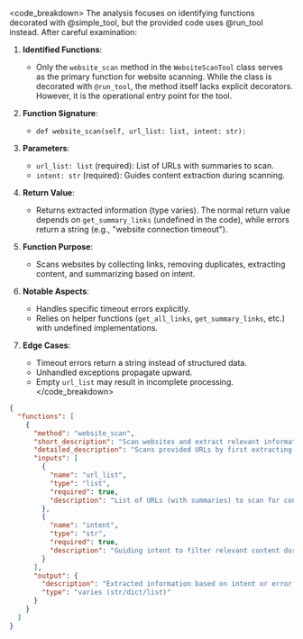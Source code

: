 

<code_breakdown>
The analysis focuses on identifying functions decorated with @simple_tool, but the provided code uses @run_tool instead. After careful examination:

1. **Identified Functions**:
   - Only the `website_scan` method in the `WebsiteScanTool` class serves as the primary function for website scanning. While the class is decorated with `@run_tool`, the method itself lacks explicit decorators. However, it is the operational entry point for the tool.

2. **Function Signature**:
   - `def website_scan(self, url_list: list, intent: str):`

3. **Parameters**:
   - `url_list: list` (required): List of URLs with summaries to scan.
   - `intent: str` (required): Guides content extraction during scanning.

4. **Return Value**:
   - Returns extracted information (type varies). The normal return value depends on `get_summary_links` (undefined in the code), while errors return a string (e.g., "website connection timeout").

5. **Function Purpose**:
   - Scans websites by collecting links, removing duplicates, extracting content, and summarizing based on intent.

6. **Notable Aspects**:
   - Handles specific timeout errors explicitly.
   - Relies on helper functions (`get_all_links`, `get_summary_links`, etc.) with undefined implementations.

7. **Edge Cases**:
   - Timeout errors return a string instead of structured data.
   - Unhandled exceptions propagate upward.
   - Empty `url_list` may result in incomplete processing.
</code_breakdown>

```json
{
  "functions": [
    {
      "method": "website_scan",
      "short_description": "Scan websites and extract relevant information based on intent",
      "detailed_description": "Scans provided URLs by first extracting all links, removing duplicates, fetching content, and generating a summary filtered by the specified intent. Handles website connection timeouts explicitly.",
      "inputs": [
        {
          "name": "url_list",
          "type": "list",
          "required": true,
          "description": "List of URLs (with summaries) to scan for content"
        },
        {
          "name": "intent",
          "type": "str",
          "required": true,
          "description": "Guiding intent to filter relevant content during scanning"
        }
      ],
      "output": {
        "description": "Extracted information based on intent or error message for timeouts",
        "type": "varies (str/dict/list)"
      }
    }
  ]
}
```